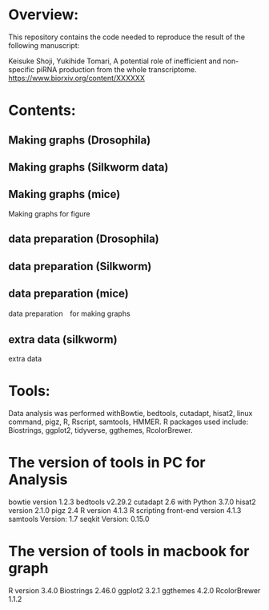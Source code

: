 # Overview:

This repository contains the code needed to reproduce the result of the following manuscript:

Keisuke Shoji, Yukihide Tomari, A potential role of inefficient and non-specific piRNA production from the whole transcriptome.
https://www.biorxiv.org/content/XXXXXX

# Contents:
## Making graphs (Drosophila)
## Making graphs (Silkworm data)
## Making graphs (mice)
Making graphs for figure	

## data preparation (Drosophila)	
## data preparation (Silkworm)
## data preparation (mice)
data preparation　for making graphs
	
## extra data (silkworm)
extra data

# Tools:
Data analysis was performed withBowtie, bedtools, cutadapt, hisat2, linux command, pigz, R, Rscript, samtools, HMMER. R packages used include: Biostrings, ggplot2, tidyverse, ggthemes, RcolorBrewer.
# The version of tools in PC for Analysis

bowtie version 1.2.3 bedtools v2.29.2 cutadapt 2.6 with Python 3.7.0 hisat2 version 2.1.0 pigz 2.4 R version 4.1.3 R scripting front-end version 4.1.3 samtools Version: 1.7 seqkit Version: 0.15.0 


# The version of tools in macbook for graph

R version 3.4.0 Biostrings 2.46.0 ggplot2 3.2.1 ggthemes 4.2.0 RcolorBrewer 1.1.2
